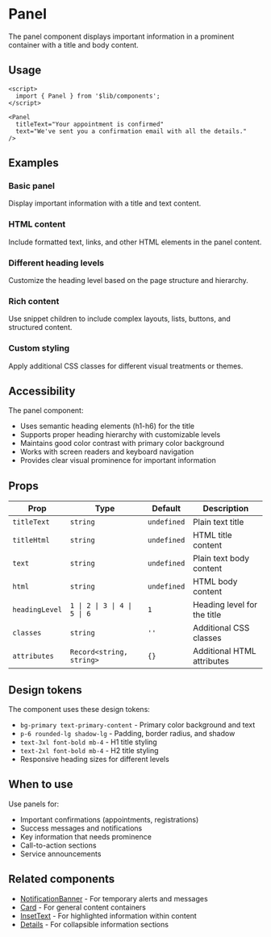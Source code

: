 # Panel

The panel component displays important information in a prominent container with a title and body content.

## Usage

```svelte
<script>
  import { Panel } from '$lib/components';
</script>

<Panel 
  titleText="Your appointment is confirmed"
  text="We've sent you a confirmation email with all the details."
/>
```

## Examples

### Basic panel
Display important information with a title and text content.

### HTML content
Include formatted text, links, and other HTML elements in the panel content.

### Different heading levels
Customize the heading level based on the page structure and hierarchy.

### Rich content
Use snippet children to include complex layouts, lists, buttons, and structured content.

### Custom styling
Apply additional CSS classes for different visual treatments or themes.

## Accessibility

The panel component:
- Uses semantic heading elements (h1-h6) for the title
- Supports proper heading hierarchy with customizable levels
- Maintains good color contrast with primary color background
- Works with screen readers and keyboard navigation
- Provides clear visual prominence for important information

## Props

| Prop | Type | Default | Description |
| ---- | ---- | ------- | ----------- |
| `titleText` | `string` | `undefined` | Plain text title |
| `titleHtml` | `string` | `undefined` | HTML title content |
| `text` | `string` | `undefined` | Plain text body content |
| `html` | `string` | `undefined` | HTML body content |
| `headingLevel` | `1 \| 2 \| 3 \| 4 \| 5 \| 6` | `1` | Heading level for the title |
| `classes` | `string` | `''` | Additional CSS classes |
| `attributes` | `Record<string, string>` | `{}` | Additional HTML attributes |

## Design tokens

The component uses these design tokens:

- `bg-primary text-primary-content` - Primary color background and text
- `p-6 rounded-lg shadow-lg` - Padding, border radius, and shadow
- `text-3xl font-bold mb-4` - H1 title styling
- `text-2xl font-bold mb-4` - H2 title styling
- Responsive heading sizes for different levels

## When to use

Use panels for:
- Important confirmations (appointments, registrations)
- Success messages and notifications
- Key information that needs prominence
- Call-to-action sections
- Service announcements

## Related components

- [NotificationBanner](../notification-banner/+docs.md) - For temporary alerts and messages
- [Card](../card/+docs.md) - For general content containers
- [InsetText](../inset-text/+docs.md) - For highlighted information within content
- [Details](../details/+docs.md) - For collapsible information sections